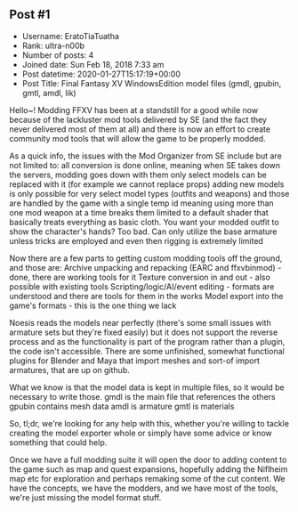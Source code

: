 ## Post #1
- Username: EratoTiaTuatha
- Rank: ultra-n00b
- Number of posts: 4
- Joined date: Sun Feb 18, 2018 7:33 am
- Post datetime: 2020-01-27T15:17:19+00:00
- Post Title: Final Fantasy XV WindowsEdition model files (gmdl, gpubin, gmtl, amdl, lik)

Hello~!
Modding FFXV has been at a standstill for a good while now because of the lackluster mod tools delivered by SE (and the fact they never delivered most of them at all) and there is now an effort to create community mod tools that will allow the game to be properly modded.

As a quick info, the issues with the Mod Organizer from SE include but are not limited to: 
all conversion is done online, meaning when SE takes down the servers, modding goes down with them
only select models can be replaced with it (for example we cannot replace props)
adding new models is only possible for very select model types (outfits and weapons) and those are handled by the game with a single temp id meaning using more than one mod weapon at a time breaks them
limited to a default shader that basically treats everything as basic cloth. You want your modded outfit to show the character's hands? Too bad.
Can only utilize the base armature unless tricks are employed and even then rigging is extremely limited

Now there are a few parts to getting custom modding tools off the ground, and those are:
Archive unpacking and repacking (EARC and ffxvbinmod) - done, there are working tools for it
Texture conversion in and out - also possible with existing tools
Scripting/logic/AI/event editing - formats are understood and there are tools for them in the works
Model export into the game's formats - this is the one thing we lack

Noesis reads the models near perfectly (there's some small issues with armature sets but they're fixed easily) but it does not support the reverse process and as the functionality is part of the program rather than a plugin, the code isn't accessible. There are some unfinished, somewhat functional plugins for Blender and Maya that import meshes and sort-of import armatures, that are up on github.

What we know is that the model data is kept in multiple files, so it would be necessary to write those.
gmdl is the main file that references the others
gpubin contains mesh data
amdl is armature
gmtl is materials

So, tl;dr, we're looking for any help with this, whether you're willing to tackle creating the model exporter whole or simply have some advice or know something that could help.

Once we have a full modding suite it will open the door to adding content to the game such as map and quest expansions, hopefully adding the Niflheim map etc for exploration and perhaps remaking some of the cut content. We have the concepts, we have the modders, and we have most of the tools, we're just missing the model format stuff.
